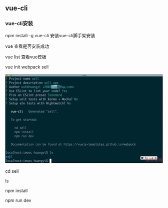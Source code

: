 ## vue-cli

### vue-cli安装

npm install -g vue-cli  安装vue-cli脚手架安装

vue 查看是否安装成功

vue list 查看vue模板

vue init webpack sell  

![](/assets/import9.png)

cd sell

ls

npm install

npm run dev

